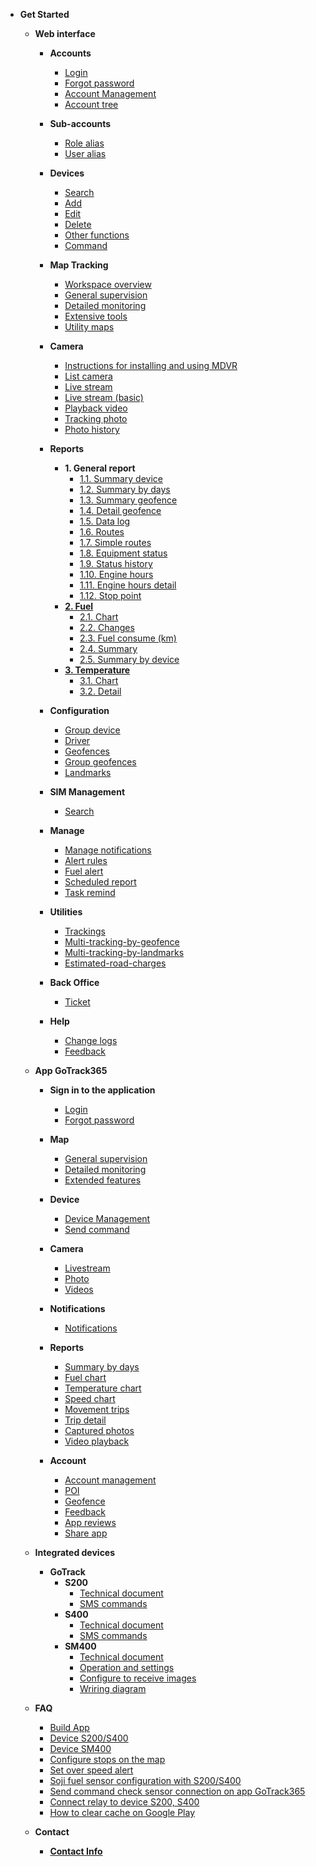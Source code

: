 
- **Get Started**
     - **Web interface**
          - **Accounts** 
            - [Login](modules/web-interface/users/login/)
            - [Forgot password](modules/web-interface/users/forget-password/)
            - [Account Management](modules/web-interface/users/account-management/)
            - [Account tree](modules/web-interface/users/account-tree/)
          - **Sub-accounts**
            - [Role alias](modules/web-interface/auxiliary/role-alias/)
            - [User alias](modules/web-interface/auxiliary/user-alias/)
          - **Devices** 
            - [Search ](modules/web-interface/devices/search-device/)
            - [Add ](modules/web-interface/devices/add-device/)
            - [Edit  ](modules/web-interface/devices/edit-device/)
            - [Delete  ](modules/web-interface/devices/delete-device/)
            - [Other functions](modules/web-interface/devices/equipment-management/)
            - [Command ](modules/web-interface/devices/send-the-device-command/)
          
          - **Map Tracking**
            - [Workspace overview](modules/web-interface/tracking/Interface-main/)
            - [General supervision](modules/web-interface/tracking/general-device-monitoring/)
            - [Detailed monitoring](modules/web-interface/tracking/detailed-monitoring/)
            - [Extensive tools](modules/web-interface/tracking/map-tools/)
            - [Utility maps](modules/web-interface/tracking/map-widget/)

          - **Camera** 
            - [Instructions for installing and using MDVR](modules/web-interface/camera/instructions-for-installing-configuring/)
            - [List camera ](modules/web-interface/camera/list-camera/)
            - [Live stream](modules/web-interface/camera/livestream/)
            - [Live stream (basic)](modules/web-interface/camera/livestream-basic/)
            - [Playback video](modules/web-interface/camera/playback/)
            - [Tracking photo](modules/web-interface/camera/live-photo/)
            - [Photo history](modules/web-interface/camera/history-image/)
          
          - **Reports**
            - **1. General report**
              - [1.1. Summary device](modules/web-interface/reports/general-report/summary-devices/)
              - [1.2. Summary by days](modules/web-interface/reports/general-report/summary-by-days/)
              - [1.3. Summary geofence](modules/web-interface/reports/general-report/geofence-summary/)
              - [1.4. Detail geofence](modules/web-interface/reports/general-report/geofence-detail/)
              - [1.5. Data log](modules/web-interface/reports/general-report/history/)
              - [1.6. Routes](modules/web-interface/reports/general-report/route/)
              - [1.7. Simple routes](modules/web-interface/reports/general-report/route-simple/)
              - [1.8. Equipment status](modules/web-interface/reports/general-report/status-device/)
              - [1.9. Status history](modules/web-interface/reports/general-report/status-history/)
              - [1.10. Engine hours](modules/web-interface/reports/general-report/engine/)
              - [1.11. Engine hours detail](modules/web-interface/reports/general-report/engine-detail/)
              - [1.12. Stop point](modules/web-interface/reports/general-report/stop-point/)
            - [**2. Fuel**](modules/web-interface/reports/fuel/)
              - [2.1. Chart](modules/web-interface/reports/fuel/chart/)
              - [2.2. Changes](modules/web-interface/reports/fuel/changes/)
              - [2.3. Fuel consume (km)](modules/web-interface/reports/fuel/fuel-estimate/)
              - [2.4. Summary](modules/web-interface/reports/fuel/fuel-summary/)
              - [2.5. Summary by device](modules/web-interface/reports/fuel/fuel-summary-by-days/)
            - [**3. Temperature**](modules/web-interface/reports/temperature/)
              - [3.1. Chart](modules/web-interface/reports/temperature/chart/)
              - [3.2. Detail](modules/web-interface/reports/temperature/detail/)
              
          - **Configuration**
               - [Group device](modules/web-interface/configuration/device-group/)
               - [Driver](modules/web-interface/configuration/driver/)
               - [Geofences](modules/web-interface/configuration/manage-region/)
               - [Group geofences](modules/web-interface/configuration/group-geofence/)
               - [Landmarks](modules/web-interface/configuration/manage-poi/) 
          
          - **SIM Management**
              - [Search](modules/web-interface/sim/)

          - **Manage** 
               - [Manage notifications](modules/web-interface/notification/)
               - [Alert rules](modules/web-interface/notification/warning/)
               - [Fuel alert](modules/web-interface/notification/fuel-alert/)
               - [Scheduled report](modules/web-interface/notification/Schedule-a-report/)
               - [Task remind](modules/web-interface/notification/remind/)

          - **Utilities**
               - [Trackings](modules/web-interface/utilities/trackings/) 
               - [Multi-tracking-by-geofence](modules/web-interface/utilities/multi-tracking-by-geofence/) 
              - [Multi-tracking-by-landmarks](modules/web-interface/utilities/multi-tracking-by-landmarks/)
              - [Estimated-road-charges](modules/web-interface/utilities/estimated-road-charges/)

          - **Back Office**
              - [Ticket](modules/web-interface/back-office/ticket/)

          - **Help**
              - [Change logs](modules/web-interface/version-history/)
              - [Feedback](modules/web-interface/back-office/feedback/)
     - **App GoTrack365**
          - **Sign in to the application**

               - [Login](modules/app-gotrack365/login/)
               - [Forgot password](modules/app-gotrack365/forget-password/)

          - **Map**
               - [General supervision](modules/app-gotrack365/general-device-monitoring/)
               - [Detailed monitoring](modules/app-gotrack365/detailed-monitoring/)
               - [Extended features](modules/app-gotrack365/send-command/)
          - **Device**
               - [Device Management](modules/app-gotrack365/device/)
               - [Send command](modules/app-gotrack365/send-command-pro-new/)
             
          - **Camera**  
              - [Livestream](modules/app-gotrack365/camera/livestream/)
              - [Photo ](modules/app-gotrack365/camera/photo/)
              - [Videos ](modules/app-gotrack365/camera/videos/)
          - **Notifications**
               - [Notifications](modules/app-gotrack365/notification/warning/)

          - **Reports**
            - [Summary by days](modules/app-gotrack365/reports/summary-by-day/)
            - [Fuel chart](modules/app-gotrack365/reports/fuel/)
            - [Temperature chart](modules/app-gotrack365/reports/temperature/)
            - [Speed chart](modules/app-gotrack365/reports/speed/)
            - [Movement trips](modules/app-gotrack365/reports/route-history/)
            - [Trip detail](modules/app-gotrack365/reports/route-detail/)
            - [Captured photos](modules/app-gotrack365/reports/photo/)
            - [Video playback](modules/app-gotrack365/reports/playback-video/)
          - **Account**
               - [Account management](modules/app-gotrack365/account-management/)
               - [POI](modules/app-gotrack365/poi/)
               - [Geofence](modules/app-gotrack365/warning-area/)
               - [Feedback](modules/app-gotrack365/feedback/)
               - [App reviews](vi/modules/app-gotrack365/different/app-review/)
               - [Share app](vi/modules/app-gotrack365/different/app-share/)
     - **Integrated devices**
          - **GoTrack**
               - **S200**
                  - [Technical document](modules/integrated-devices/smc/s200/technical-document/)
                  - [SMS commands](modules/integrated-devices/smc/s200/sms-command/)
               - **S400**
                  - [Technical document](modules/integrated-devices/smc/s400/technical-document/)
                  - [SMS commands](modules/integrated-devices/smc/s400/sms-command/)
               - **SM400**
                  - [Technical document](modules/integrated-devices/smc/sm400/technical-document/)
                  - [Operation and settings](modules/integrated-devices/smc/sm400/operation-settings/) 
                  - [Configure to receive images](modules/integrated-devices/smc/sm400/configuration-connection/) 
                  - [Wriring diagram](modules/integrated-devices/smc/sm400/wriring-diagram/) 
                
     
     - **FAQ**
          - [Build App](modules/web-interface/faq/build-app/)
          - [Device S200/S400](modules/web-interface/faq/device-s200-s400/)
          - [Device SM400](modules/web-interface/faq/sm400/)
          - [Configure stops on the map](modules/web-interface/faq/configure-stops/)
          - [Set over speed alert](modules/web-interface/faq/setting-over-speed/)
          - [Soji fuel sensor configuration with S200/S400](modules/web-interface/faq/connect-sensor-s400/)
          - [Send command check sensor connection on app GoTrack365](modules/app-gotrack365/send-command-sensor-pro-new/)
          - [Connect relay to device S200, S400](modules/web-interface/faq/ro-le/)
          - [How to clear cache on Google Play](modules/web-interface/faq/clear-cache-on-google-play/)
     - **Contact**  
          - [**Contact Info**](modules/web-interface/contact/)
<!-- - 
     - [**FAQ**](modules/faq/)
     - [**CHANGELOG**](CHANGELOG) --> 
